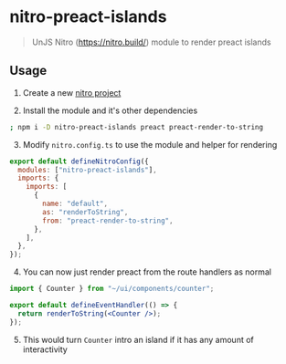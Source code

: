 # nitro-preact-islands

> UnJS Nitro (https://nitro.build/) module to render preact islands 

## Usage

1. Create a new [nitro project](https://nitro.unjs.io/guide#quick-start)

2. Install the module and it's other dependencies

```sh
; npm i -D nitro-preact-islands preact preact-render-to-string
```

3. Modify `nitro.config.ts` to use the module and helper for rendering

```js
export default defineNitroConfig({
  modules: ["nitro-preact-islands"],
  imports: {
    imports: [
      {
        name: "default",
        as: "renderToString",
        from: "preact-render-to-string",
      },
    ],
  },
});
```

4. You can now just render preact from the route handlers as normal

```jsx
import { Counter } from "~/ui/components/counter";

export default defineEventHandler(() => {
  return renderToString(<Counter />);
});
```

5. This would turn `Counter` intro an island if it has any amount of interactivity
